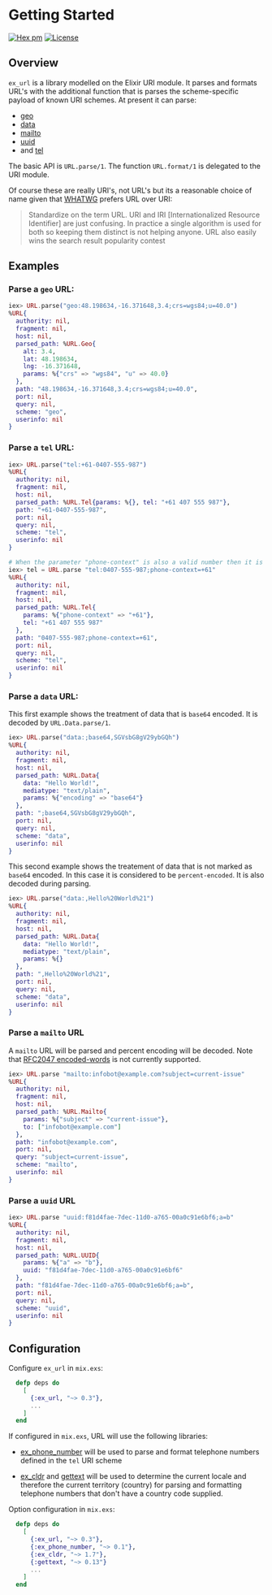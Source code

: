 # Getting Started
[![Hex pm](http://img.shields.io/hexpm/v/ex_url.svg?style=flat)](https://hex.pm/packages/ex_url)
[![License](https://img.shields.io/badge/license-Apache%202-blue.svg)](https://github.com/kipcole9/url/blob/master/LICENSE)

## Overview

`ex_url` is a library modelled on the Elixir URI module. It parses and formats URL's with the additional function that is parses the scheme-specific payload of known URI schemes.  At present it can parse:

* [geo](https://tools.ietf.org/rfc/rfc5870)
* [data](https://tools.ietf.org/html/rfc2397)
* [mailto](https://tools.ietf.org/html/rfc6068)
* [uuid](https://tools.ietf.org/html/draft-kindel-uuid-uri-00)
* and [tel](https://tools.ietf.org/html/rfc3966)

The basic API is `URL.parse/1`.  The function `URL.format/1` is delegated to the URI module.

Of course these are really URI's, not URL's but its a reasonable choice of name
given that [WHATWG](https://en.wikipedia.org/wiki/WHATWG) prefers URL over URI:

> Standardize on the term URL. URI and IRI [Internationalized Resource Identifier]
> are just confusing. In practice a single algorithm is used for both so keeping
> them distinct is not helping anyone. URL also easily wins the search result
> popularity contest

## Examples

### Parse a `geo` URL:
```elixir
iex> URL.parse("geo:48.198634,-16.371648,3.4;crs=wgs84;u=40.0")
%URL{
  authority: nil,
  fragment: nil,
  host: nil,
  parsed_path: %URL.Geo{
    alt: 3.4,
    lat: 48.198634,
    lng: -16.371648,
    params: %{"crs" => "wgs84", "u" => 40.0}
  },
  path: "48.198634,-16.371648,3.4;crs=wgs84;u=40.0",
  port: nil,
  query: nil,
  scheme: "geo",
  userinfo: nil
}
```
### Parse a `tel` URL:
```elixir
iex> URL.parse("tel:+61-0407-555-987")
%URL{
  authority: nil,
  fragment: nil,
  host: nil,
  parsed_path: %URL.Tel{params: %{}, tel: "+61 407 555 987"},
  path: "+61-0407-555-987",
  port: nil,
  query: nil,
  scheme: "tel",
  userinfo: nil
}

# When the parameter "phone-context" is also a valid number then it is prepended before formatting
iex> tel = URL.parse "tel:0407-555-987;phone-context=+61"
%URL{
  authority: nil,
  fragment: nil,
  host: nil,
  parsed_path: %URL.Tel{
    params: %{"phone-context" => "+61"},
    tel: "+61 407 555 987"
  },
  path: "0407-555-987;phone-context=+61",
  port: nil,
  query: nil,
  scheme: "tel",
  userinfo: nil
}
```
### Parse a `data` URL:
This first example shows the treatment of data that is `base64` encoded.  It is decoded by `URL.Data.parse/1`.
```elixir
iex> URL.parse("data:;base64,SGVsbG8gV29ybGQh")
%URL{
  authority: nil,
  fragment: nil,
  host: nil,
  parsed_path: %URL.Data{
    data: "Hello World!",
    mediatype: "text/plain",
    params: %{"encoding" => "base64"}
  },
  path: ";base64,SGVsbG8gV29ybGQh",
  port: nil,
  query: nil,
  scheme: "data",
  userinfo: nil
}
```
This second example shows the treatement of data that is not marked as `base64` encoded.  In this case it is considered to be `percent-encoded`.  It is also decoded during parsing.
```elixir
iex> URL.parse("data:,Hello%20World%21")
%URL{
  authority: nil,
  fragment: nil,
  host: nil,
  parsed_path: %URL.Data{
    data: "Hello World!",
    mediatype: "text/plain",
    params: %{}
  },
  path: ",Hello%20World%21",
  port: nil,
  query: nil,
  scheme: "data",
  userinfo: nil
}
```
### Parse a `mailto` URL
A `mailto` URL will be parsed and percent encoding will be decoded.  Note that [RFC2047 encoded-words](https://tools.ietf.org/html/rfc2047) is not currently supported.
```elixir
iex> URL.parse "mailto:infobot@example.com?subject=current-issue"
%URL{
  authority: nil,
  fragment: nil,
  host: nil,
  parsed_path: %URL.Mailto{
    params: %{"subject" => "current-issue"},
    to: ["infobot@example.com"]
  },
  path: "infobot@example.com",
  port: nil,
  query: "subject=current-issue",
  scheme: "mailto",
  userinfo: nil
}
```
### Parse a `uuid` URL
```elixir
iex> URL.parse "uuid:f81d4fae-7dec-11d0-a765-00a0c91e6bf6;a=b"
%URL{
  authority: nil,
  fragment: nil,
  host: nil,
  parsed_path: %URL.UUID{
    params: %{"a" => "b"},
    uuid: "f81d4fae-7dec-11d0-a765-00a0c91e6bf6"
  },
  path: "f81d4fae-7dec-11d0-a765-00a0c91e6bf6;a=b",
  port: nil,
  query: nil,
  scheme: "uuid",
  userinfo: nil
}
```
## Configuration

Configure `ex_url` in `mix.exs`:
```elixir
  defp deps do
    [
      {:ex_url, "~> 0.3"},
      ...
    ]
  end
```

If configured in `mix.exs`, URL will use the following libraries:

* [ex_phone_number](https://hex.pm/packages/ex_phone_number) will be used to parse and format telephone numbers defined in the `tel` URI scheme

* [ex_cldr](https://hex.pm/packages/ex_cldr) and [gettext](https://hex.pm/packages/gettext) will be used to determine the current locale and therefore the current territory (country) for parsing and formatting telephone numbers that don't have a country code supplied.

Option configuration in `mix.exs`:
```elixir
  defp deps do
    [
      {:ex_url, "~> 0.3"},
      {:ex_phone_number, "~> 0.1"},
      {:ex_cldr, "~> 1.7"},
      {:gettext, "~> 0.13"}
      ...
    ]
  end
```

